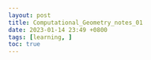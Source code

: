 ```yaml
---
layout: post
title: Computational_Geometry_notes_01
date: 2023-01-14 23:49 +0800
tags: [learning, ]
toc: true
---
```

